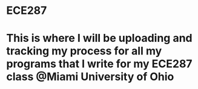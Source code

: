 # ECE287
# This is where I will be uploading and tracking my process for all my programs that I write for my ECE287 class @Miami University of Ohio
